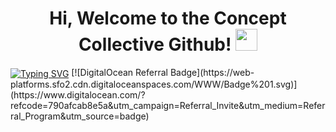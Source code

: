 <h1 align="center"><b>Hi, Welcome to the Concept Collective Github! </b><img src="https://media.giphy.com/media/hvRJCLFzcasrR4ia7z/giphy.gif" width="35"></h1>
<a align="center" href="https://git.io/typing-svg"><img align="center" src="https://readme-typing-svg.herokuapp.com?font=IBM+Plex+Mono&pause=1000&color=3498DB&width=435&lines=View+our+public+repositories+above!;Join+our+Discord+for+Support!" alt="Typing SVG" /></a>
[![DigitalOcean Referral Badge](https://web-platforms.sfo2.cdn.digitaloceanspaces.com/WWW/Badge%201.svg)](https://www.digitalocean.com/?refcode=790afcab8e5a&utm_campaign=Referral_Invite&utm_medium=Referral_Program&utm_source=badge)
